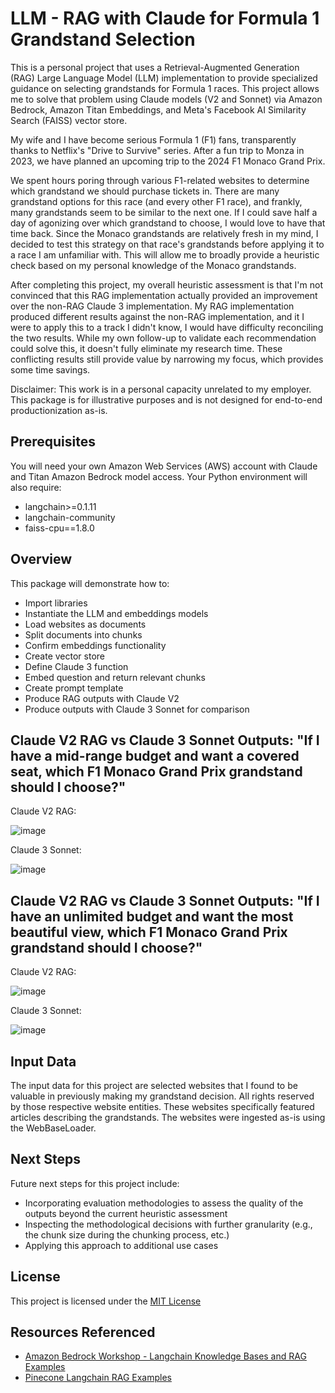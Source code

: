 # LLM - RAG with Claude for Formula 1 Grandstand Selection

This is a personal project that uses a Retrieval-Augmented Generation (RAG) Large Language Model (LLM) implementation to provide specialized guidance on selecting grandstands for Formula 1 races. This project allows me to solve that problem using Claude models (V2 and Sonnet) via Amazon Bedrock, Amazon Titan Embeddings, and Meta's Facebook AI Similarity Search (FAISS) vector store. 

My wife and I have become serious Formula 1 (F1) fans, transparently thanks to Netflix's "Drive to Survive" series. After a fun trip to Monza in 2023, we have planned an upcoming trip to the 2024 F1 Monaco Grand Prix. 

We spent hours poring through various F1-related websites to determine which grandstand we should purchase tickets in. There are many grandstand options for this race (and every other F1 race), and frankly, many grandstands seem to be similar to the next one. If I could save half a day of agonizing over which grandstand to choose, I would love to have that time back. Since the Monaco grandstands are relatively fresh in my mind, I decided to test this strategy on that race's grandstands before applying it to a race I am unfamiliar with. This will allow me to broadly provide a heuristic check based on my personal knowledge of the Monaco grandstands. 

After completing this project, my overall heuristic assessment is that I'm not convinced that this RAG implementation actually provided an improvement over the non-RAG Claude 3 implementation. My RAG implementation produced different results against the non-RAG implementation, and it I were to apply this to a track I didn't know, I would have difficulty reconciling the two results. While my own follow-up to validate each recommendation could solve this, it doesn't fully eliminate my research time. These conflicting results still provide value by narrowing my focus, which provides some time savings.

Disclaimer: This work is in a personal capacity unrelated to my employer. This package is for illustrative purposes and is not designed for end-to-end productionization as-is.

## Prerequisites

You will need your own Amazon Web Services (AWS) account with Claude and Titan Amazon Bedrock model access. Your Python environment will also require:
- langchain>=0.1.11
- langchain-community
- faiss-cpu==1.8.0

## Overview

This package will demonstrate how to:
- Import libraries
- Instantiate the LLM and embeddings models
- Load websites as documents
- Split documents into chunks
- Confirm embeddings functionality
- Create vector store
- Define Claude 3 function
- Embed question and return relevant chunks
- Create prompt template
- Produce RAG outputs with Claude V2
- Produce outputs with Claude 3 Sonnet for comparison

## Claude V2 RAG vs Claude 3 Sonnet Outputs: "If I have a mid-range budget and want a covered seat, which F1 Monaco Grand Prix grandstand should I choose?"

Claude V2 RAG:

![image](https://github.com/blallen22/llm-rag-claude-formula1/assets/4731381/6fcf2f8b-d8e9-4f4b-9b24-6099eae8b777)

Claude 3 Sonnet:

![image](https://github.com/blallen22/llm-rag-claude-formula1/assets/4731381/92bf19b8-5122-4e63-911d-cce5b2365914)

## Claude V2 RAG vs Claude 3 Sonnet Outputs: "If I have an unlimited budget and want the most beautiful view, which F1 Monaco Grand Prix grandstand should I choose?"

Claude V2 RAG:

![image](https://github.com/blallen22/llm-rag-claude-formula1/assets/4731381/778ad27a-ad8e-45d2-ac11-f8f2dff81957)


Claude 3 Sonnet:

![image](https://github.com/blallen22/llm-rag-claude-formula1/assets/4731381/53568e93-2c77-400a-94bb-f4c5a897679e)

## Input Data

The input data for this project are selected websites that I found to be valuable in previously making my grandstand decision. All rights reserved by those respective website entities. These websites specifically featured articles describing the grandstands. The websites were ingested as-is using the WebBaseLoader.

## Next Steps
Future next steps for this project include:
- Incorporating evaluation methodologies to assess the quality of the outputs beyond the current heuristic assessment
- Inspecting the methodological decisions with further granularity (e.g., the chunk size during the chunking process, etc.)
- Applying this approach to additional use cases

## License

This project is licensed under the [MIT License](https://choosealicense.com/licenses/mit/)

## Resources Referenced

  - [Amazon Bedrock Workshop - Langchain Knowledge Bases and RAG Examples](https://github.com/aws-samples/amazon-bedrock-workshop/blob/main/06_OpenSource_examples/01_Langchain_KnowledgeBases_and_RAG_examples/01_qa_w_rag_claude.ipynb)
  - [Pinecone Langchain RAG Examples](https://colab.research.google.com/github/pinecone-io/examples/blob/master/docs/langchain-retrieval-augmentation.ipynb)
